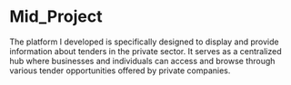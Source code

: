 # Mid_Project
The platform I developed is specifically designed to display and provide information about tenders in the private sector.
It serves as a centralized hub where businesses and individuals can access and browse through various tender opportunities offered by private companies.
